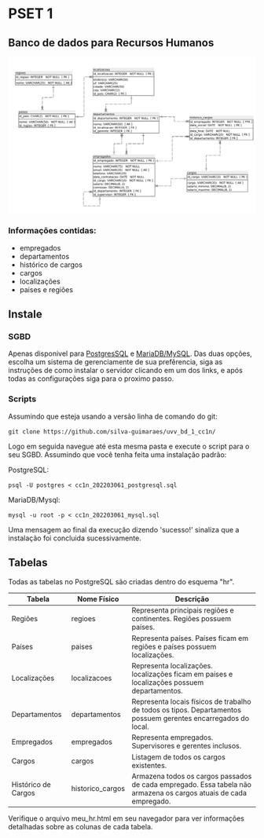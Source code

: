 # PSET 1
## Banco de dados para Recursos Humanos
<img src="meu_hr.png">

### Informações contidas:
- empregados
- departamentos
- histórico de cargos
- cargos
- localizações
- paises e regiões

## Instale
### SGBD
Apenas disponivel para [PostgresSQL](https://www.postgresql.org/download/) e [MariaDB/MySQL](https://mariadb.org/download/). Das duas opções, escolha um sistema de gerenciamente de sua prefêrencia, siga as instruções de como instalar o servidor clicando em um dos links, e após todas as configurações siga para o proximo passo.

### Scripts
Assumindo que esteja usando a versão linha de comando do git:
```
git clone https://github.com/silva-guimaraes/uvv_bd_1_cc1n/
```
Logo em seguida navegue até esta mesma pasta e execute o script para o seu SGBD. Assumindo que você tenha feita uma instalação padrão:

PostgreSQL:
```
psql -U postgres < cc1n_202203061_postgresql.sql
```
MariaDB/Mysql:
```
mysql -u root -p < cc1n_202203061_mysql.sql
```
Uma mensagem ao final da execução dizendo 'sucesso!' sinaliza que a instalação foi concluida sucessivamente.

## Tabelas
Todas as tabelas no PostgreSQL são criadas dentro do esquema "hr".

| Tabela              | Nome Físico      | Descrição                                                                                                         |
|---------------------|------------------|-------------------------------------------------------------------------------------------------------------------|
| Regiões             | regioes          | Representa principais regiões e continentes. Regiões possuem países.                                              |
| Países              | paises           | Representa países. Países ficam em regiões e países possuem localizações.                                         |
| Localizações        | localizacoes     | Representa localizações. localizações ficam em paises e localizações possuem departamentos.                       |
| Departamentos       | departamentos    | Representa locais físicos de trabalho de todos os tipos. Departamentos possuem gerentes encarregados do local.    |
| Empregados          | empregados       | Representa empregados. Supervisores e gerentes inclusos.                                                          |
| Cargos              | cargos           | Listagem de todos os cargos existentes.                                                                           |
| Histórico de Cargos | historico_cargos | Armazena todos os cargos passados de cada empregado. Essa tabela não armazena os cargos atuais de cada empregado. |

Verifique o arquivo meu_hr.html em seu navegador para ver informações detalhadas sobre as colunas de cada tabela.
